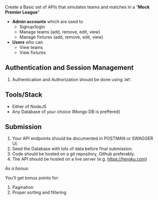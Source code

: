 Create a Basic set of APIs that simulates teams and matches in a “**Mock Premier League**”

- **Admin accounts** which are used to
  - Signup/login
  - Manage teams (add, remove, edit, view)
  - Manage fixtures (add, remove, edit, view)
- **Users** who can
  - View teams
  - View fixtures

## Authentication and Session Management

1. Authentication and Authorization should be done using `JWT`.

## Tools/Stack

- Either of NodeJS
- Any Database of your choice (Mongo DB is preffered)

## Submission

1. Your API endpoints should be documented in POSTMAN or SWAGGER UI.
2. Seed the Database with lots of data before final submission.
3. Code should be hosted on a git repository, Github preferably.
4. The API should be hosted on a live server (e.g. https://heroku.com)

_As a bonus:_

You'll get bonus points for:

1. Pagination
2. Proper sorting and filtering
